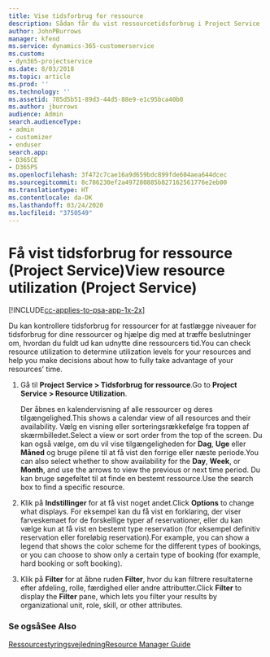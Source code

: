 ```yaml
---
title: Vise tidsforbrug for ressource
description: Sådan får du vist ressourcetidsforbrug i Project Service
author: JohnPBurrows
manager: kfend
ms.service: dynamics-365-customerservice
ms.custom:
- dyn365-projectservice
ms.date: 8/03/2018
ms.topic: article
ms.prod: ''
ms.technology: ''
ms.assetid: 785d5b51-89d3-44d5-88e9-e1c95bca40b0
ms.author: jburrows
audience: Admin
search.audienceType:
- admin
- customizer
- enduser
search.app:
- D365CE
- D365PS
ms.openlocfilehash: 3f472c7cae16a9d659bdc899fde604aea644dcec
ms.sourcegitcommit: 8c786230ef2a497280885b827162561776e2eb00
ms.translationtype: HT
ms.contentlocale: da-DK
ms.lasthandoff: 03/24/2020
ms.locfileid: "3750549"
---
```

# <a name="view-resource-utilization-project-service"></a><span data-ttu-id="2967a-103">Få vist tidsforbrug for ressource (Project Service)</span><span class="sxs-lookup"><span data-stu-id="2967a-103">View resource utilization (Project Service)</span></span>

[!INCLUDE[cc-applies-to-psa-app-1x-2x](../includes/cc-applies-to-psa-app-1x-2x.md)]

<span data-ttu-id="2967a-104">Du kan kontrollere tidsforbrug for ressourcer for at fastlægge niveauer for tidsforbrug for dine ressourcer og hjælpe dig med at træffe beslutninger om, hvordan du fuldt ud kan udnytte dine ressourcers tid.</span><span class="sxs-lookup"><span data-stu-id="2967a-104">You can check resource utilization to determine utilization levels for your resources and help you make decisions about how to fully take advantage of your resources’ time.</span></span>  
  
1. <span data-ttu-id="2967a-105">Gå til **Project Service > Tidsforbrug for ressource**.</span><span class="sxs-lookup"><span data-stu-id="2967a-105">Go to **Project Service > Resource Utilization**.</span></span> 

     <span data-ttu-id="2967a-106">Der åbnes en kalendervisning af alle ressourcer og deres tilgængelighed.</span><span class="sxs-lookup"><span data-stu-id="2967a-106">This shows a calendar view of all resources and their availability.</span></span> <span data-ttu-id="2967a-107">Vælg en visning eller sorteringsrækkefølge fra toppen af skærmbilledet.</span><span class="sxs-lookup"><span data-stu-id="2967a-107">Select a view or sort order from the top of the screen.</span></span> <span data-ttu-id="2967a-108">Du kan også vælge, om du vil vise tilgængeligheden for **Dag**, **Uge** eller **Måned** og bruge pilene til at få vist den forrige eller næste periode.</span><span class="sxs-lookup"><span data-stu-id="2967a-108">You can also select whether to show availability for the **Day**, **Week**, or **Month**, and use the arrows to view the previous or next time period.</span></span> <span data-ttu-id="2967a-109">Du kan bruge søgefeltet til at finde en bestemt ressource.</span><span class="sxs-lookup"><span data-stu-id="2967a-109">Use the search box to find a specific resource.</span></span>      
  
2. <span data-ttu-id="2967a-110">Klik på **Indstillinger** for at få vist noget andet.</span><span class="sxs-lookup"><span data-stu-id="2967a-110">Click **Options** to change what displays.</span></span> <span data-ttu-id="2967a-111">For eksempel kan du få vist en forklaring, der viser farveskemaet for de forskellige typer af reservationer, eller du kan vælge kun at få vist en bestemt type reservation (for eksempel definitiv reservation eller foreløbig reservation).</span><span class="sxs-lookup"><span data-stu-id="2967a-111">For example, you can show a legend that shows the color scheme for the different types of bookings, or you can choose to show only a certain type of booking (for example, hard booking or soft booking).</span></span>  

3. <span data-ttu-id="2967a-112">Klik på **Filter** for at åbne ruden **Filter**, hvor du kan filtrere resultaterne efter afdeling, rolle, færdighed eller andre attributter.</span><span class="sxs-lookup"><span data-stu-id="2967a-112">Click **Filter** to display the **Filter** pane, which lets you filter your results by organizational unit, role, skill, or other attributes.</span></span>  
  
### <a name="see-also"></a><span data-ttu-id="2967a-113">Se også</span><span class="sxs-lookup"><span data-stu-id="2967a-113">See Also</span></span>  
 [<span data-ttu-id="2967a-114">Ressourcestyringsvejledning</span><span class="sxs-lookup"><span data-stu-id="2967a-114">Resource Manager Guide</span></span>](../project-service/resource-manager-guide.md)
